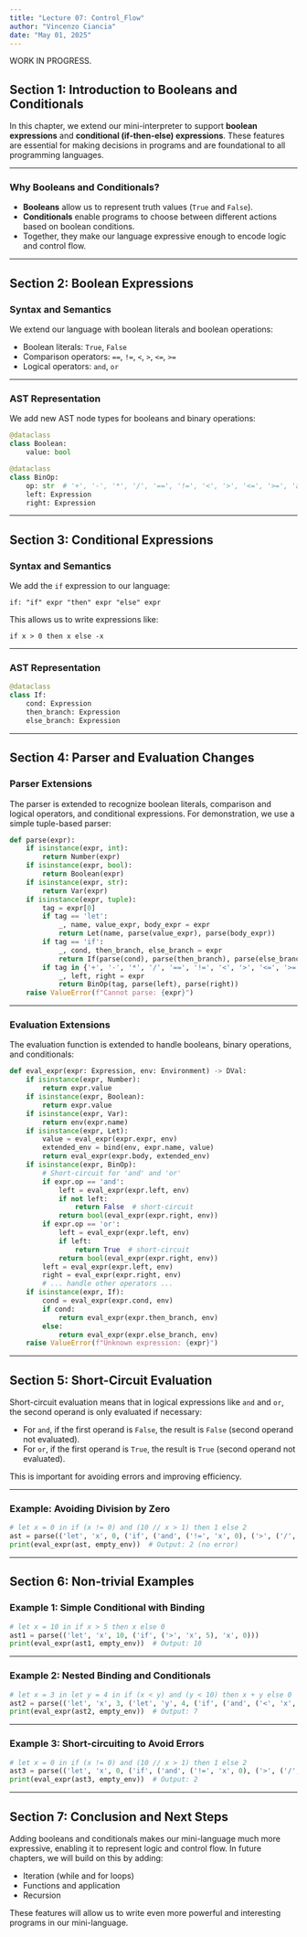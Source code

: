 ```yaml
---
title: "Lecture 07: Control_Flow"
author: "Vincenzo Ciancia"
date: "May 01, 2025"
---
```


WORK IN PROGRESS.

## Section 1: Introduction to Booleans and Conditionals

In this chapter, we extend our mini-interpreter to support **boolean expressions** and **conditional (if-then-else) expressions**. These features are essential for making decisions in programs and are foundational to all programming languages.


---

### Why Booleans and Conditionals?

- **Booleans** allow us to represent truth values (`True` and `False`).
- **Conditionals** enable programs to choose between different actions based on boolean conditions.
- Together, they make our language expressive enough to encode logic and control flow.


---

## Section 2: Boolean Expressions

### Syntax and Semantics

We extend our language with boolean literals and boolean operations:

- Boolean literals: `True`, `False`
- Comparison operators: `==`, `!=`, `<`, `>`, `<=`, `>=`
- Logical operators: `and`, `or`


---

### AST Representation

We add new AST node types for booleans and binary operations:

```python
@dataclass
class Boolean:
    value: bool

@dataclass
class BinOp:
    op: str  # '+', '-', '*', '/', '==', '!=', '<', '>', '<=', '>=', 'and', 'or'
    left: Expression
    right: Expression
```


---

## Section 3: Conditional Expressions

### Syntax and Semantics

We add the `if` expression to our language:

```
if: "if" expr "then" expr "else" expr
```

This allows us to write expressions like:

```
if x > 0 then x else -x
```


---

### AST Representation

```python
@dataclass
class If:
    cond: Expression
    then_branch: Expression
    else_branch: Expression
```


---

## Section 4: Parser and Evaluation Changes

### Parser Extensions

The parser is extended to recognize boolean literals, comparison and logical operators, and conditional expressions. For demonstration, we use a simple tuple-based parser:

```python
def parse(expr):
    if isinstance(expr, int):
        return Number(expr)
    if isinstance(expr, bool):
        return Boolean(expr)
    if isinstance(expr, str):
        return Var(expr)
    if isinstance(expr, tuple):
        tag = expr[0]
        if tag == 'let':
            _, name, value_expr, body_expr = expr
            return Let(name, parse(value_expr), parse(body_expr))
        if tag == 'if':
            _, cond, then_branch, else_branch = expr
            return If(parse(cond), parse(then_branch), parse(else_branch))
        if tag in {'+', '-', '*', '/', '==', '!=', '<', '>', '<=', '>=', 'and', 'or'}:
            _, left, right = expr
            return BinOp(tag, parse(left), parse(right))
    raise ValueError(f"Cannot parse: {expr}")
```


---

### Evaluation Extensions

The evaluation function is extended to handle booleans, binary operations, and conditionals:

```python
def eval_expr(expr: Expression, env: Environment) -> DVal:
    if isinstance(expr, Number):
        return expr.value
    if isinstance(expr, Boolean):
        return expr.value
    if isinstance(expr, Var):
        return env(expr.name)
    if isinstance(expr, Let):
        value = eval_expr(expr.expr, env)
        extended_env = bind(env, expr.name, value)
        return eval_expr(expr.body, extended_env)
    if isinstance(expr, BinOp):
        # Short-circuit for 'and' and 'or'
        if expr.op == 'and':
            left = eval_expr(expr.left, env)
            if not left:
                return False  # short-circuit
            return bool(eval_expr(expr.right, env))
        if expr.op == 'or':
            left = eval_expr(expr.left, env)
            if left:
                return True  # short-circuit
            return bool(eval_expr(expr.right, env))
        left = eval_expr(expr.left, env)
        right = eval_expr(expr.right, env)
        # ... handle other operators ...
    if isinstance(expr, If):
        cond = eval_expr(expr.cond, env)
        if cond:
            return eval_expr(expr.then_branch, env)
        else:
            return eval_expr(expr.else_branch, env)
    raise ValueError(f"Unknown expression: {expr}")
```


---

## Section 5: Short-Circuit Evaluation

Short-circuit evaluation means that in logical expressions like `and` and `or`, the second operand is only evaluated if necessary:

- For `and`, if the first operand is `False`, the result is `False` (second operand not evaluated).
- For `or`, if the first operand is `True`, the result is `True` (second operand not evaluated).

This is important for avoiding errors and improving efficiency.


---

### Example: Avoiding Division by Zero

```python
# let x = 0 in if (x != 0) and (10 // x > 1) then 1 else 2
ast = parse(('let', 'x', 0, ('if', ('and', ('!=', 'x', 0), ('>', ('/', 10, 'x'), 1)), 1, 2)))
print(eval_expr(ast, empty_env))  # Output: 2 (no error)
```


---

## Section 6: Non-trivial Examples

### Example 1: Simple Conditional with Binding

```python
# let x = 10 in if x > 5 then x else 0
ast1 = parse(('let', 'x', 10, ('if', ('>', 'x', 5), 'x', 0)))
print(eval_expr(ast1, empty_env))  # Output: 10
```


---

### Example 2: Nested Binding and Conditionals

```python
# let x = 3 in let y = 4 in if (x < y) and (y < 10) then x + y else 0
ast2 = parse(('let', 'x', 3, ('let', 'y', 4, ('if', ('and', ('<', 'x', 'y'), ('<', 'y', 10)), ('+', 'x', 'y'), 0))))
print(eval_expr(ast2, empty_env))  # Output: 7
```


---

### Example 3: Short-circuiting to Avoid Errors

```python
# let x = 0 in if (x != 0) and (10 // x > 1) then 1 else 2
ast3 = parse(('let', 'x', 0, ('if', ('and', ('!=', 'x', 0), ('>', ('/', 10, 'x'), 1)), 1, 2)))
print(eval_expr(ast3, empty_env))  # Output: 2
```


---

## Section 7: Conclusion and Next Steps

Adding booleans and conditionals makes our mini-language much more expressive, enabling it to represent logic and control flow. In future chapters, we will build on this by adding:

- Iteration (while and for loops)
- Functions and application
- Recursion

These features will allow us to write even more powerful and interesting programs in our mini-language.


